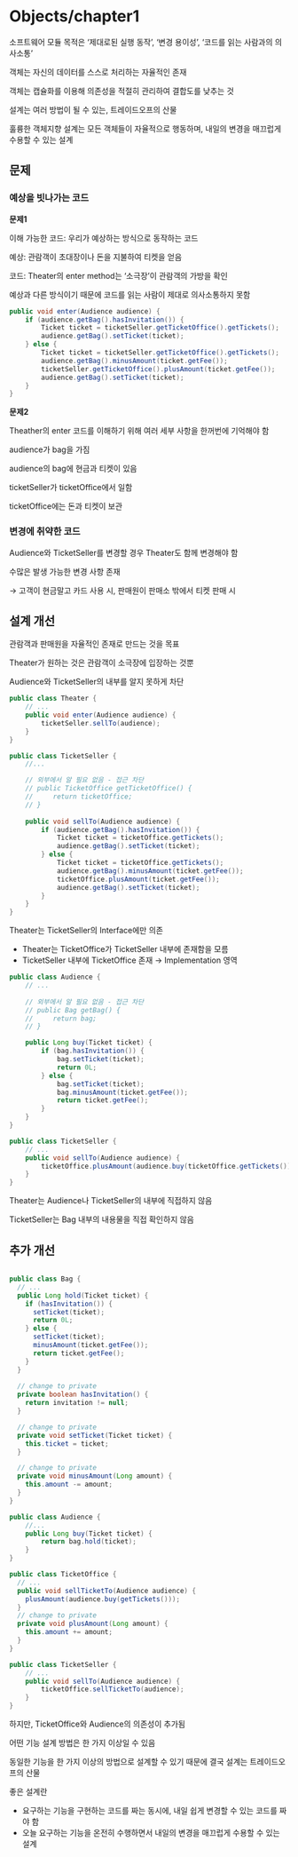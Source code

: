 # Objects/chapter1

소프트웨어 모듈 목적은 ‘제대로된 실행 동작’, ‘변경 용이성’, ‘코드를 읽는 사람과의 의사소통’

객체는 자신의 데이터를 스스로 처리하는 자율적인 존재

객체는 캡슐화를 이용해 의존성을 적절히 관리하여 결합도를 낮추는 것

설계는 여러 방법이 될 수 있는, 트레이드오프의 산물

훌륭한 객체지향 설계는 모든 객체들이 자율적으로 행동하며, 내일의 변경을 매끄럽게 수용할 수 있는 설계

## 문제

### 예상을 빗나가는 코드

**문제1**

이해 가능한 코드: 우리가 예상하는 방식으로 동작하는 코드

예상: 관람객이 초대장이나 돈을 지불하여 티켓을 얻음

코드: Theater의 enter method는 ‘소극장’이 관람객의 가방을 확인

예상과 다른 방식이기 때문에 코드를 읽는 사람이 제대로 의사소통하지 못함

```java
public void enter(Audience audience) {
    if (audience.getBag().hasInvitation()) {
        Ticket ticket = ticketSeller.getTicketOffice().getTickets();
        audience.getBag().setTicket(ticket);
    } else {
        Ticket ticket = ticketSeller.getTicketOffice().getTickets();
        audience.getBag().minusAmount(ticket.getFee());
        ticketSeller.getTicketOffice().plusAmount(ticket.getFee());
        audience.getBag().setTicket(ticket);
    }
}
```

**문제2**

Theather의 enter 코드를 이해하기 위해 여러 세부 사항을 한꺼번에 기억해야 함

audience가 bag을 가짐

audience의 bag에 현금과 티켓이 있음

ticketSeller가 ticketOffice에서 일함

ticketOffice에는 돈과 티켓이 보관

### 변경에 취약한 코드

Audience와 TicketSeller를 변경할 경우 Theater도 함께 변경해야 함

수많은 발생 가능한 변경 사항 존재

→ 고객이 현금말고 카드 사용 시, 판매원이 판매소 밖에서 티켓 판매 시

## 설계 개선

관람객과 판매원을 자율적인 존재로 만드는 것을 목표

Theater가 원하는 것은 관람객이 소극장에 입장하는 것뿐

Audience와 TicketSeller의 내부를 알지 못하게 차단

```java
public class Theater {
    // ...
    public void enter(Audience audience) {
        ticketSeller.sellTo(audience);
    }
}
```

```java
public class TicketSeller {
    //... 

    // 외부에서 알 필요 없음 - 접근 차단
    // public TicketOffice getTicketOffice() {
    //     return ticketOffice;
    // }
  
    public void sellTo(Audience audience) {
        if (audience.getBag().hasInvitation()) {
            Ticket ticket = ticketOffice.getTickets();
            audience.getBag().setTicket(ticket);
        } else {
            Ticket ticket = ticketOffice.getTickets();
            audience.getBag().minusAmount(ticket.getFee());
            ticketOffice.plusAmount(ticket.getFee());
            audience.getBag().setTicket(ticket);
        }
    }
}
```

Theater는 TicketSeller의 Interface에만 의존

- Theater는 TicketOffice가 TicketSeller 내부에 존재함을 모름
- TicketSeller 내부에 TicketOffice 존재 → Implementation 영역

```java
public class Audience {
    // ...
    
    // 외부에서 알 필요 없음 - 접근 차단
    // public Bag getBag() {
    //     return bag;
    // } 

    public Long buy(Ticket ticket) {
        if (bag.hasInvitation()) {
            bag.setTicket(ticket);
            return 0L;
        } else {
            bag.setTicket(ticket);
            bag.minusAmount(ticket.getFee());
            return ticket.getFee();
        }
    }
}
```

```java
public class TicketSeller {
    // ...
    public void sellTo(Audience audience) {
        ticketOffice.plusAmount(audience.buy(ticketOffice.getTickets()));
    }
}
```

Theater는 Audience나 TicketSeller의 내부에 직접하지 않음

TicketSeller는 Bag 내부의 내용물을 직접 확인하지 않음

## 추가 개선

```java

public class Bag { 
  // ...
  public Long hold(Ticket ticket) {
    if (hasInvitation()) {
      setTicket(ticket);
      return 0L;
    } else {
      setTicket(ticket);
      minusAmount(ticket.getFee());
      return ticket.getFee();
    }
  }
  
  // change to private
  private boolean hasInvitation() {
    return invitation != null;
  }

  // change to private
  private void setTicket(Ticket ticket) {
    this.ticket = ticket;
  }

  // change to private
  private void minusAmount(Long amount) {
    this.amount -= amount;
  }
}

```

```java
public class Audience {
    //...
    public Long buy(Ticket ticket) {
        return bag.hold(ticket);
    }
}
```

```java
public class TicketOffice { 
  // ...
  public void sellTicketTo(Audience audience) {
    plusAmount(audience.buy(getTickets()));
  }
  // change to private
  private void plusAmount(Long amount) {
    this.amount += amount;
  }
}
```

```java
public class TicketSeller {
    // ...
    public void sellTo(Audience audience) {
        ticketOffice.sellTicketTo(audience);
    }
}
```

하지만, TicketOffice와 Audience의 의존성이 추가됨

어떤 기능 설계 방법은 한 가지 이상일 수 있음

동일한 기능을 한 가지 이상의 방법으로 설계할 수 있기 때문에 결국 설계는 트레이드오프의 산물

좋은 설계란

- 요구하는 기능을 구현하는 코드를 짜는 동시에, 내일 쉽게 변경할 수 있는 코드를 짜야 함
- 오늘 요구하는 기능을 온전히 수행하면서 내일의 변경을 매끄럽게 수용할 수 있는 설계
